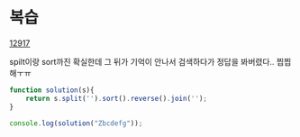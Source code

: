 # 복습

[12917](https://github.com/ppotatoG/TIL/tree/master/programmers/12917)

spilt이랑 sort까진 확실한데 그 뒤가 기억이 안나서 검색하다가 정답을 봐버렸다.. 찝찝해ㅜㅠ
```js
function solution(s){
    return s.split('').sort().reverse().join('');
}

console.log(solution("Zbcdefg"));
```